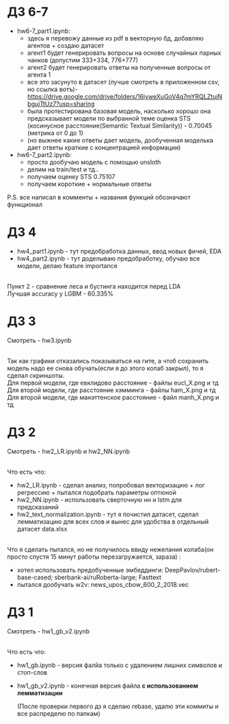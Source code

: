 # ДЗ 6-7

- hw6-7_part1.ipynb:
  - здесь я перевожу данные из pdf в векторную бд, добавляю агентов + создаю датасет
  - агент1 будет генерировать вопросы на основе случайных парных чанков (допустим 333+334, 776+777)
  - агент2 будет генерировать ответы на полученные вопросы от агента 1
  - все это засунуто в датасет (лучше смотреть в приложенном csv, но ссылка вотъ)- https://drive.google.com/drive/folders/16iyweXuGoV4q7mYRQLZtujNbgujTtUz7?usp=sharing
  - была протестирована базовая модель, насколько хорошо она предсказывает модели по выбранной теме оценка STS (косинусное расстояние(Semantic Textual Similarity)) - 0.70045 (метрика от 0 до 1)
  - (но выжнее какие ответы дает модель, дообученная моделька дает ответы краткие с концентрацией информации)
- hw6-7_part2.ipynb:
  - просто дообучаю модель с помощью unsloth
  - делим на train/test и тд..
  - получаем оценку STS 0.75107
  - получаем короткие + нормальные ответы
    
P.S. все написал в комменты + названия функций обозначают функционал


# ДЗ 4

- hw4_part1.ipynb - тут предобработка данных, ввод новых фичей, EDA
- hw4_part2.ipynb - тут доделываю предобработку, обучаю все модели, делаю feature importance

<br>Пункт 2 - сравнение леса и бустинга находится перед LDA
<br>Лучшая accuracy у LGBM - 60.335%

# ДЗ 3
Смотреть - hw3.ipynb

<br> Так как графики отказались показываться на гите, а чтоб сохранить модель надо ее снова обучать(если я до этого колаб закрыл), то я сделал скриншоты.
<br> Для первой модели, где евклидово расстояние - файлы eucl_X.png и тд
<br> Для второй модели, где расстояние хэмминга - файлы ham_X.png и тд
<br> Для второй модели, где манэттенское расстояние - файл manh_X.png и тд

# ДЗ 2
Смотреть - hw2_LR.ipynb и hw2_NN.ipynb

<br> Что есть что:
- hw2_LR.ipynb - сделал анализ, попробовал векторизацию + лог регрессию + пытался подобрать параметры оптюной 
- hw2_NN.ipynb - использовать сверточную нн и lstm для предсказаний
- hw2_text_normalization.ipynb - тут я почистил датасет, сделал лемматизацию для всех слов и вынес для удобства в отдельный датасет data.xlsx

<br> Что я сделать пытался, но не получилось ввиду нежелания колаба(он просто спустя 15 минут работы перезагружается, зараза) :
- хотел использовать предобученные эмбеддинги: DeepPavlov/rubert-base-cased; sberbank-ai/ruRoberta-large; Fasttext
- пытался дообучать w2v: news_upos_cbow_600_2_2018.vec

# ДЗ 1
Смотреть - hw1_gb_v2.ipynb

<br> Что есть что:
- hw1_gb.ipynb - версия фалйа только с удалением лишних символов и стоп-слов
- hw1_gb_v2.ipynb - конечная версия файла **с использованием лемматизации**

  (После проверки первого дз я сделаю rebase, удалю эти коммиты и все распределю по папкам)
